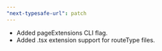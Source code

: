 ```yaml
---
"next-typesafe-url": patch
---
```


- Added pageExtensions CLI flag.
- Added .tsx extension support for routeType files.
